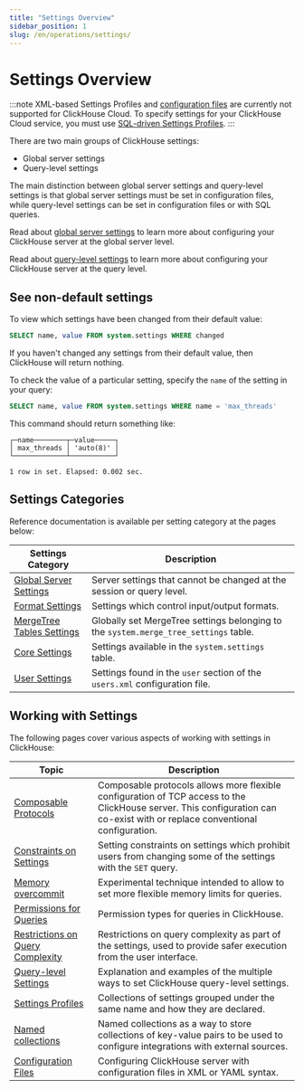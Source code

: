 ```yaml
---
title: "Settings Overview"
sidebar_position: 1
slug: /en/operations/settings/
---
```


# Settings Overview

:::note
XML-based Settings Profiles and [configuration files](https://clickhouse.com/docs/en/operations/configuration-files) are currently not supported for ClickHouse Cloud. To specify settings for your ClickHouse Cloud service, you must use [SQL-driven Settings Profiles](https://clickhouse.com/docs/en/operations/access-rights#settings-profiles-management).
:::

There are two main groups of ClickHouse settings:

- Global server settings
- Query-level settings

The main distinction between global server settings and query-level settings is that global server settings must be set in configuration files, while query-level settings can be set in configuration files or with SQL queries.

Read about [global server settings](/docs/en/operations/server-configuration-parameters/settings.md) to learn more about configuring your ClickHouse server at the global server level.

Read about [query-level settings](/docs/en/operations/settings/settings-query-level.md) to learn more about configuring your ClickHouse server at the query level.

## See non-default settings

To view which settings have been changed from their default value:

```sql
SELECT name, value FROM system.settings WHERE changed
```

If you haven't changed any settings from their default value, then ClickHouse will return nothing.

To check the value of a particular setting, specify the `name` of the setting in your query:

```sql
SELECT name, value FROM system.settings WHERE name = 'max_threads'
```

This command should return something like:

```response
┌─name────────┬─value─────┐
│ max_threads │ 'auto(8)' │
└─────────────┴───────────┘

1 row in set. Elapsed: 0.002 sec.
```

## Settings Categories

Reference documentation is available per setting category at the pages below:

| Settings Category                                                                      | Description                                                                          |
|----------------------------------------------------------------------------------------|--------------------------------------------------------------------------------------|
| [Global Server Settings](/docs/en/operations/server-configuration-parameters/settings) | Server settings that cannot be changed at the session or query level.                |
| [Format Settings](/docs/en/operations/settings/formats)                                | Settings which control input/output formats.                                         |
| [MergeTree Tables Settings](/docs/en/operations/settings/merge-tree-settings)          | Globally set MergeTree settings belonging to the `system.merge_tree_settings` table. |
| [Core Settings](/docs/en/operations/settings/settings)                                 | Settings available in the `system.settings` table.                                   |
| [User Settings](/docs/en/operations/settings/settings-users)                           | Settings found in the `user` section of the `users.xml` configuration file.          |

## Working with Settings

The following pages cover various aspects of working with settings in ClickHouse:

| Topic                                                                               | Description                                                                                                                                                                 |
|-------------------------------------------------------------------------------------|-----------------------------------------------------------------------------------------------------------------------------------------------------------------------------|
| [Composable Protocols](/docs/en/operations/settings/composable-protocols)           | Composable protocols allows more flexible configuration of TCP access to the ClickHouse server. This configuration can co-exist with or replace conventional configuration. |
| [Constraints on Settings](/docs/en/operations/settings/constraints-on-settings)     | Setting constraints on settings which prohibit users from changing some of the settings with the `SET` query.                                                               |
| [Memory overcommit](/docs/en/operations/settings/memory-overcommit)                 | Experimental technique intended to allow to set more flexible memory limits for queries.                                                                                    |
| [Permissions for Queries](/docs/en/operations/settings/permissions-for-queries)     | Permission types for queries in ClickHouse.                                                                                                                                 |
| [Restrictions on Query Complexity](/docs/en/operations/settings/query-complexity)   | Restrictions on query complexity as part of the settings, used to provide safer execution from the user interface.                                                          |
| [Query-level Settings](/docs/en/operations/settings/query-level)                    | Explanation and examples of the multiple ways to set ClickHouse query-level settings.                                                                                       |
| [Settings Profiles](/docs/en/operations/settings/settings-profiles)                 | Collections of settings grouped under the same name and how they are declared.                                                                                              |
| [Named collections](/docs/en/operations/named-collections)                          | Named collections as a way to store collections of key-value pairs to be used to configure integrations with external sources.                                              |
| [Configuration Files](/docs/en/operations/configuration-files)                      | Configuring ClickHouse server with configuration files in XML or YAML syntax.                                                                                               |



